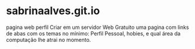 # sabrinaalves.git.io
pagina web perfil
Criar em um servidor Web Gratuito uma pagina com links de abas com os temas no mínimo: Perfil Pessoal, hobies, e qual área da computação lhe atrai no momento.
